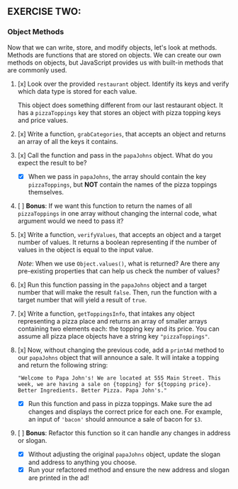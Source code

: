 ## EXERCISE TWO:

### Object Methods

Now that we can write, store, and modify objects, let's look at methods. Methods are functions that are stored on objects. We can create our own methods on objects, but JavaScript provides us with built-in methods that are commonly used.

1. [x] Look over the provided `restaurant` object. Identify its keys and verify which data type is stored for each value.

   This object does something different from our last restaurant object. It has a `pizzaToppings` key that stores an object with pizza topping keys and price values.

2. [x] Write a function, `grabCategories`, that accepts an object and returns an array of all the keys it contains.

3. [x] Call the function and pass in the `papaJohns` object. What do you expect the result to be?

   - [x] When we pass in `papaJohns`, the array should contain the key `pizzaToppings`, but **NOT** contain the names of the pizza toppings themselves.

4. [ ] **Bonus**: If we want this function to return the names of all `pizzaToppings` in one array without changing the internal code, what argument would we need to pass it?

5. [x] Write a function, `verifyValues`, that accepts an object and a target number of values. It returns a boolean representing if the number of values in the object is equal to the input value.

   _Note_: When we use `Object.values()`, what is returned? Are there any pre-existing properties that can help us check the number of values?

6. [x] Run this function passing in the `papaJohns` object and a target number that will make the result `false`. Then, run the function with a target number that will yield a result of `true`.

7. [x] Write a function, `getToppingsInfo`, that intakes any object representing a pizza place and returns an array of smaller arrays containing two elements each: the topping key and its price. You can assume all pizza place objects have a string key `"pizzaToppings"`.

8. [x] Now, without changing the previous code, add a `printAd` method to our `papaJohns` object that will announce a sale. It will intake a topping and return the following string:

   `"Welcome to Papa John's! We are located at 555 Main Street. This week, we are having a sale on {topping} for ${topping price}. Better Ingredients. Better Pizza. Papa John's."`

   - [x] Run this function and pass in pizza toppings. Make sure the ad changes and displays the correct price for each one. For example, an input of `'bacon'` should announce a sale of bacon for `$3`.

9. [ ] **Bonus**: Refactor this function so it can handle any changes in address or slogan.

   - [x] Without adjusting the original `papaJohns` object, update the slogan and address to anything you choose.
   - [x] Run your refactored method and ensure the new address and slogan are printed in the ad!
